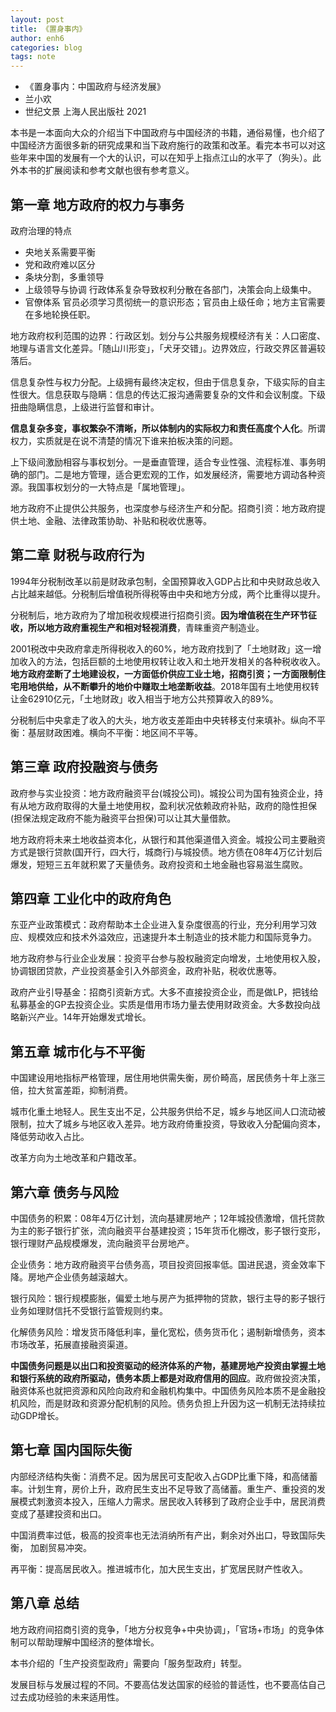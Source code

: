 ```yaml
---
layout: post
title: 《置身事内》
author: enh6
categories: blog
tags: note
---
```


- 《置身事内：中国政府与经济发展》
- 兰小欢
- 世纪文景 上海人民出版社 2021

本书是一本面向大众的介绍当下中国政府与中国经济的书籍，通俗易懂，也介绍了中国经济方面很多新的研究成果和当下政府施行的政策和改革。看完本书可以对这些年来中国的发展有一个大的认识，可以在知乎上指点江山的水平了（狗头）。此外本书的扩展阅读和参考文献也很有参考意义。

## 第一章 地方政府的权力与事务

政府治理的特点
- 央地关系需要平衡
- 党和政府难以区分
- 条块分割，多重领导
- 上级领导与协调 行政体系复杂导致权利分散在各部门，决策会向上级集中。
- 官僚体系 官员必须学习贯彻统一的意识形态；官员由上级任命；地方主官需要在多地轮换任职。

地方政府权利范围的边界：行政区划。划分与公共服务规模经济有关：人口密度、地理与语言文化差异。「随山川形变」，「犬牙交错」。边界效应，行政交界区普遍较落后。

信息复杂性与权力分配。上级拥有最终决定权，但由于信息复杂，下级实际的自主性很大。信息获取与隐瞒：信息的传达汇报沟通需要复杂的文件和会议制度。下级扭曲隐瞒信息，上级进行监督和审计。

**信息复杂多变，事权繁杂不清晰，所以体制内的实际权力和责任高度个人化**。所谓权力，实质就是在说不清楚的情况下谁来拍板决策的问题。

上下级间激励相容与事权划分。一是垂直管理，适合专业性强、流程标准、事务明确的部门。二是地方管理，适合更宏观的工作，如发展经济，需要地方调动各种资源。我国事权划分的一大特点是「属地管理」。

地方政府不止提供公共服务，也深度参与经济生产和分配。招商引资：地方政府提供土地、金融、法律政策协助、补贴和税收优惠等。

## 第二章 财税与政府行为

1994年分税制改革以前是财政承包制，全国预算收入GDP占比和中央财政总收入占比越来越低。分税制后增值税所得税等由中央和地方分成，两个比重得以提升。

分税制后，地方政府为了增加税收规模进行招商引资。**因为增值税在生产环节征收，所以地方政府重视生产和相对轻视消费**，青睐重资产制造业。

2001税改中央政府拿走所得税收入的60%，地方政府找到了「土地财政」这一增加收入的方法，包括巨额的土地使用权转让收入和土地开发相关的各种税收收入。**地方政府垄断了土地建设权，一方面低价供应工业土地，招商引资；一方面限制住宅用地供给，从不断攀升的地价中赚取土地垄断收益**。2018年国有土地使用权转让金62910亿元，「土地财政」收入相当于地方公共预算收入的89%。

分税制后中央拿走了收入的大头，地方收支差距由中央转移支付来填补。纵向不平衡：基层财政困难。横向不平衡：地区间不平等。

## 第三章 政府投融资与债务

政府参与实业投资：地方政府融资平台(城投公司)。城投公司为国有独资企业，持有从地方政府取得的大量土地使用权，盈利状况依赖政府补贴，政府的隐性担保(担保法规定政府不能为融资平台担保)可以让其大量借款。

地方政府将未来土地收益资本化，从银行和其他渠道借入资金。城投公司主要融资方式是银行贷款(国开行，四大行，城商行)与城投债。地方债在08年4万亿计划后爆发，短短三五年就积累了天量债务。政府投资和土地金融也容易滋生腐败。

## 第四章 工业化中的政府角色

东亚产业政策模式：政府帮助本土企业进入复杂度很高的行业，充分利用学习效应、规模效应和技术外溢效应，迅速提升本土制造业的技术能力和国际竞争力。

地方政府参与行业企业发展：投资平台参与股权融资定向增发，土地使用权入股，协调银团贷款，产业投资基金引入外部资金，政府补贴，税收优惠等。

政府产业引导基金：招商引资新方式。大多不直接投资企业，而是做LP，把钱给私募基金的GP去投资企业。实质是借用市场力量去使用财政资金。大多数投向战略新兴产业。14年开始爆发式增长。

## 第五章 城市化与不平衡

中国建设用地指标严格管理，居住用地供需失衡，房价畸高，居民债务十年上涨三倍，拉大贫富差距，抑制消费。

城市化重土地轻人。民生支出不足，公共服务供给不足，城乡与地区间人口流动被限制，拉大了城乡与地区收入差异。地方政府倚重投资，导致收入分配偏向资本，降低劳动收入占比。

改革方向为土地改革和户籍改革。

## 第六章 债务与风险

中国债务的积累：08年4万亿计划，流向基建房地产；12年城投债激增，信托贷款为主的影子银行扩张，流向融资平台基建投资；15年货币化棚改，影子银行变形，银行理财产品规模爆发，流向融资平台房地产。

企业债务：地方政府融资平台债务高，项目投资回报率低。国进民退，资金效率下降。房地产企业债务越滚越大。

银行风险：银行规模膨胀，偏爱土地与房产为抵押物的贷款，银行主导的影子银行业务如理财信托不受银行监管规则约束。

化解债务风险：增发货币降低利率，量化宽松，债务货币化；遏制新增债务，资本市场改革，拓展直接融资渠道。

**中国债务问题是以出口和投资驱动的经济体系的产物，基建房地产投资由掌握土地和银行系统的政府所驱动，债务本质上都是对政府信用的回应**。政府做投资决策，融资体系也就把资源和风险向政府和金融机构集中。中国债务风险本质不是金融投机风险，而是财政和资源分配机制的风险。债务负担上升因为这一机制无法持续拉动GDP增长。

## 第七章 国内国际失衡

内部经济结构失衡：消费不足。因为居民可支配收入占GDP比重下降，和高储蓄率。计划生育，房价上升，政府民生支出不足导致了高储蓄。重生产、重投资的发展模式刺激资本投入，压缩人力需求。居民收入转移到了政府企业手中，居民消费变成了基建投资和出口。

中国消费率过低，极高的投资率也无法消纳所有产出，剩余对外出口，导致国际失衡， 加剧贸易冲突。

再平衡：提高居民收入。推进城市化，加大民生支出，扩宽居民财产性收入。

## 第八章 总结

地方政府间招商引资的竞争，「地方分权竞争+中央协调」，「官场+市场」的竞争体制可以帮助理解中国经济的整体增长。

本书介绍的「生产投资型政府」需要向「服务型政府」转型。

发展目标与发展过程的不同。不要高估发达国家的经验的普适性，也不要高估自己过去成功经验的未来适用性。
